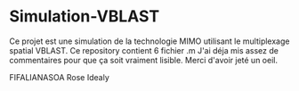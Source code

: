 # Simulation-VBLAST


Ce projet est une simulation de la technologie MIMO utilisant le multiplexage spatial VBLAST.
Ce repository contient 6 fichier .m 
J'ai déja mis assez de commentaires pour que ça soit vraiment lisible.
Merci d'avoir jeté un oeil.


FIFALIANASOA Rose Idealy
